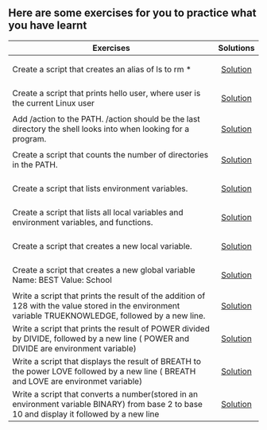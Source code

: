 ## Here are some exercises for you to practice what you have learnt
|    Exercises                                                      | Solutions |
| -------------                                                     |:-------------:|
| Create a script that creates an alias of  ls to rm *| <a href="../0x03-shell_variables_expansions/0-alias"><p>Solution</p></a>     |
| Create a script that prints hello user, where user is the current Linux user| <a href="../0x03-shell_variables_expansions/1-hello_you"><p>Solution</p></a>     |
| Add /action to the PATH. /action should be the last directory the shell looks into when looking for a program.| <a href="../0x03-shell_variables_expansions/2-path"><p>Solution</p></a>     |
|Create a script that counts the number of directories in the PATH.| <a href="../0x03-shell_variables_expansions/3-paths"><p>Solution</p></a> |
|Create a script that lists environment variables.| <a href="../0x03-shell_variables_expansions/4-global_variables"><p>Solution</p></a>     |
|Create a script that lists all local variables and environment variables, and functions.| <a href="../0x03-shell_variables_expansions/5-local_variables"><p>Solution</p></a>     |
|Create a script that creates a new local variable.| <a href="../0x03-shell_variables_expansions/6-create_local_variables"><p>Solution</p></a>|
|Create a script that creates a new global variable Name: BEST Value: School| <a href="../0x03-shell_variables_expansions/7-create_global_variables"><p>Solution</p><a>|
|Write a script that prints the result of the addition of 128 with the value stored in the environment variable TRUEKNOWLEDGE, followed by a new line.| <a href="../0x03-shell_variables_expansions/8-true_knowledge"><p>Solution</p></a>|
|Write a script that prints the result of POWER divided by DIVIDE, followed by a new line ( POWER and DIVIDE are environment variable)| <a href="../0x03-shell_variables_expansions/9-divide_and_rule"><p>Solution</p></a>|
|Write a script that displays the result of BREATH to the power LOVE followed by a new line ( BREATH and LOVE are environmet variable)| <a href="../0x03-shell_variables_expansions/10-love_exponent_breath"><p>Solution</p></a>|
|Write a script that converts a number(stored in an environment variable BINARY) from base 2 to base 10 and display it followed by a new line| <a href="../0x03-shell_variables_expansions/11-binary_to_decimal"><p>Solution</p></a>|